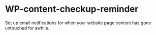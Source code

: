 WP-content-checkup-reminder
===========================

Set up email notifications for when your website page content has gone untouched for awhile.
